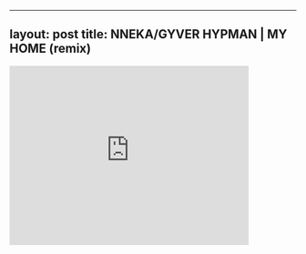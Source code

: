 

---
layout: post
title: NNEKA/GYVER HYPMAN | MY HOME (remix)
---


<iframe width="420" height="315" src="http://www.youtube.com/embed/66Iyu0PoCIA" frameborder="0" allowfullscreen></iframe>

